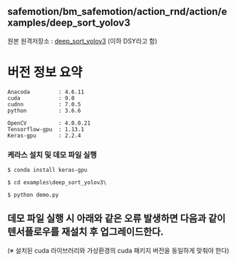 ## safemotion/bm_safemotion/action_rnd/action/examples/deep_sort_yolov3

원본 원격저장소 : [deep_sort_yolov3](https://github.com/Qidian213/deep_sort_yolov3) (이하 DSY라고 함)

# 버전 정보 요약

    Anacoda         : 4.6.11
    cuda            : 9.0
    cudnn           : 7.0.5
    python          : 3.6.6

    OpenCV          : 4.0.0.21
    Tensorflow-gpu  : 1.13.1
    Keras-gpu       : 2.2.4

### 케라스 설치 및 데모 파일 실행

    $ conda install keras-gpu

    $ cd examples\deep_sort_yolov3\

    $ python demo.py

## 데모 파일 실행 시 아래와 같은 오류 발생하면 다음과 같이 텐서플로우를 재설치 후 업그레이드한다.
   (※ 설치된 cuda 라이브러리와 가상환경의 cuda 패키지 버전을 동일하게 맞춰야 한다)


